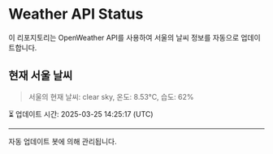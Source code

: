 
# Weather API Status

이 리포지토리는 OpenWeather API를 사용하여 서울의 날씨 정보를 자동으로 업데이트합니다.

## 현재 서울 날씨
> 서울의 현재 날씨: clear sky, 온도: 8.53°C, 습도: 62%

⏳ 업데이트 시간: 2025-03-25 14:25:17 (UTC)

---
자동 업데이트 봇에 의해 관리됩니다.
